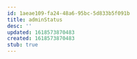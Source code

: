 ```yaml
---
id: 1aeae109-fa24-48a6-95bc-5d833b5f091b
title: adminStatus
desc: ''
updated: 1618573870483
created: 1618573870483
stub: true
---
```


